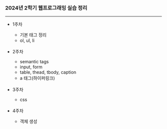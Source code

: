 <h3>2024년 2학기 웹프로그래밍 실습 정리</h3>
<hr>
<ul>
  <li>1주차</li>
  <ul>
    <li>기본 태그 정리</li>
    <li>ol, ul, li</li>
  </ul>
  <br>
  <li>2주차</li>
  <ul>
    <li>semantic tags</li>
    <li>input, form</li>
    <li>table, thead, tbody, caption</li>
    <li>a 태그(하이퍼링크)</li>
  </ul>
  <br>
  <li>3주차</li>
  <ul>
    <li>css</li>
  </ul>
  <br>
  <li>4주차</li>
  <ul>
    <li>객체 생성</li>
  </ul>
</ul>
